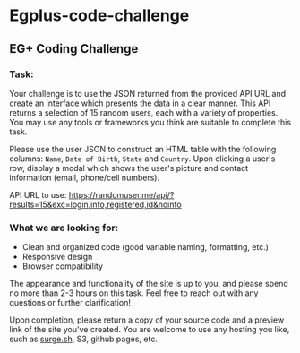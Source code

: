 # Egplus-code-challenge
## EG+ Coding Challenge

### Task: 

Your challenge is to use the JSON returned from the provided API URL and create an interface which presents the data in a clear manner. This API returns a selection of 15 random users, each with a variety of properties. You may use any tools or frameworks you think are suitable to complete this task. 

Please use the user JSON to construct an HTML table with the following columns:  `Name`, `Date of Birth`, `State` and `Country`. Upon clicking a user's row, display a modal which shows the user's picture and contact information (email, phone/cell numbers). 

API URL to use: https://randomuser.me/api/?results=15&exc=login,info,registered,id&noinfo

### What we are looking for: 

- Clean and organized code (good variable naming, formatting, etc.)
- Responsive design 
- Browser compatibility 

The appearance and functionality of the site is up to you, and please spend no more than 2-3 hours on this task. Feel free to reach out with any questions or further clarification! 

Upon completion, please return a copy of your source code and a preview link of the site you've created. You are welcome to use any hosting you like, such as [surge.sh](https://surge.sh/), S3, github pages, etc. 
